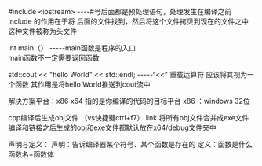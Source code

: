 \#include \<iostream\>  ----\#号后面都是预处理语句，处理发生在编译之前
include 的作用在于将 后面的文件找到，然后将这个文件拷贝到现在的文件之中 这种文件被称为头文件

int main（） -----main函数是程序的入口   
main函数不一定需要返回函数

std::cout << "hello World" << std::endl;   -----“<<” 重载运算符 应该将其视为一个函数 其作用是将hello World推送到cout流中

解决方案平台：x86  x64        指的是你编译的代码的目标平台
x86 ：windows 32位

cpp编译后生成obj文件   （vs快捷键ctrl+f7）
link 将所有obj文件合并成exe文件
编译和链接之后生成的obj和exe文件都默认放在x64/debug文件夹中

声明与定义：
声明：告诉编译器某个符号、某个函数是存在的
定义：函数是什么 函数名+函数体
